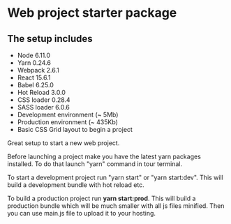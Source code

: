 # Web project starter package

## The setup includes

- Node 6.11.0
- Yarn 0.24.6
- Webpack 2.6.1
- React 15.6.1
- Babel 6.25.0
- Hot Reload 3.0.0
- CSS loader 0.28.4
- SASS loader 6.0.6
- Development environment (~ 5Mb)
- Production environment (~ 435Kb)
- Basic CSS Grid layout to begin a project

Great setup to start a new web project.

Before launching a project make you have the latest yarn packages installed. To do that launch "yarn" command in tour terminal.

To start a development project run "yarn start" or "yarn start:dev". This will build a development bundle with hot reload etc.

To build a production project run <b>yarn start:prod</b>. This will build a production bundle which will be much smaller with all js files minified. Then you can use main.js file to upload it to your hosting.
